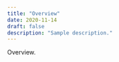 ```yaml
---
title: "Overview"
date: 2020-11-14
draft: false
description: "Sample description."
---
```


Overview.
